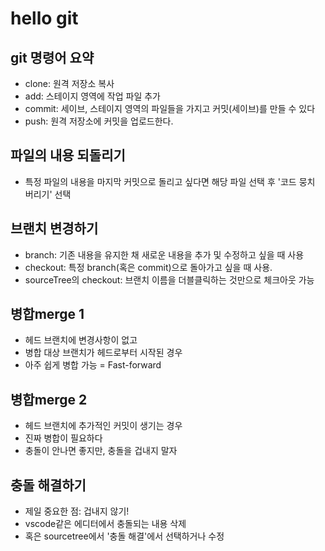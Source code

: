 # hello git

## git 명령어 요약

- clone: 원격 저장소 복사
- add: 스테이지 영역에 작업 파일 추가
- commit: 세이브, 스테이지 영역의 파일들을 가지고 커밋(세이브)를 만들 수 있다
- push: 원격 저장소에 커밋을 업로드한다.

## 파일의 내용 되돌리기
- 특정 파일의 내용을 마지막 커밋으로 돌리고 싶다면 해당 파일 선택 후 '코드 뭉치 버리기' 선택

## 브랜치 변경하기

- branch: 기존 내용을 유지한 채 새로운 내용을 추가 및 수정하고 싶을 때 사용
- checkout: 특정 branch(혹은 commit)으로 돌아가고 싶을 때 사용.
- sourceTree의 checkout: 브랜치 이름을 더블클릭하는 것만으로 체크아웃 가능

## 병합merge 1

- 헤드 브랜치에 변경사항이 없고
- 병합 대상 브랜치가 헤드로부터 시작된 경우
- 아주 쉽게 병합 가능 = Fast-forward

## 병합merge 2
- 헤드 브랜치에 추가적인 커밋이 생기는 경우
- 진짜 병합이 필요하다
- 충돌이 안나면 좋지만, 충돌을 겁내지 말자

## 충돌 해결하기

- 제일 중요한 점: 겁내지 않기!
- vscode같은 에디터에서 충돌되는 내용 삭제
- 혹은 sourcetree에서 '충돌 해결'에서 선택하거나 수정